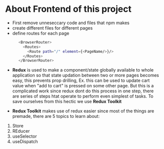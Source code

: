 # About Frontend of this project

- First remove unneseccary code and files that npm makes
- create different files for different pages
- define routes for each page
```bash
      <BrowserRouter>
        <Routes>
          <Route path="/" element={<PageName/>}/>
        </Routes>
      </BrowserRouter>
```
- **Redux** is used to make a component/state globally available to whole application so that state updation between two or more pages becomes easy, this prevents prop drilling, Ex. this can be used to update cart value when "add to cart" is pressed on some other page. But this is a complicated work since redux dont do this process in one step, there are series of steps htat operate to perform even simplest of tasks. To save ourselves from this hectic we use **Redux Toolkit**

- **Redux Toolkit** makes use of redux easier since most of the things are premade, there are 5 topics to learn about:
1. Store
2. REducer
3. useSelector
4. useDispatch